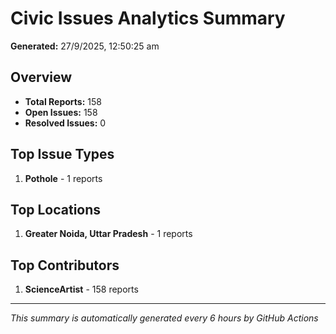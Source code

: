 #  Civic Issues Analytics Summary

**Generated:** 27/9/2025, 12:50:25 am

##  Overview
- **Total Reports:** 158
- **Open Issues:** 158
- **Resolved Issues:** 0

##  Top Issue Types
1. **Pothole** - 1 reports

##  Top Locations
1. **Greater Noida, Uttar Pradesh** - 1 reports

##  Top Contributors
1. **ScienceArtist** - 158 reports

---
*This summary is automatically generated every 6 hours by GitHub Actions*
